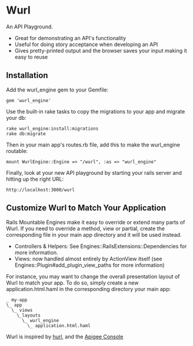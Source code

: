 # Wurl

An API Playground.

* Great for demonstrating an API's functionality
* Useful for doing story acceptance when developing an API
* Gives pretty-printed output and the browser saves your input making it easy to reuse

## Installation

Add the wurl_engine gem to your Gemfile:

    gem 'wurl_engine'

Use the built-in rake tasks to copy the migrations to your app and migrate your db:

    rake wurl_engine:install:migrations
    rake db:migrate

Then in your main app's routes.rb file, add this to make the wurl_engine routable:

    mount WurlEngine::Engine => "/wurl", :as => "wurl_engine"

Finally, look at your new API playground by starting your rails server and hitting up the right URL:

    http://localhost:3000/wurl

## Customize Wurl to Match Your Application

Rails Mountable Engines make it easy to override or extend many parts of Wurl.
If you need to override a method, view or partial, create the corresponding file in your
main app directory and it will be used instead.

* Controllers & Helpers: See Engines::RailsExtensions::Dependencies for more information.
* Views: now handled almost entirely by ActionView itself (see Engines::Plugin#add_plugin_view_paths for more information)

For instance, you may want to change the overall presentation layout of Wurl to match your app.
To do so, simply create a new application.html.haml in the corresponding directory your main app:

    _ my-app
    \_ app
      \_ views
        \_layouts
          \_ wurl_engine
            \_ application.html.haml

Wurl is inspired by [hurl](http://hurl.it/), and the [Apigee Console](https://apigee.com/console/)